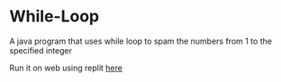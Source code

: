 # While-Loop

A java program that uses while loop to spam the numbers from 1 to the specified integer

Run it on web using replit [here](https://replit.com/@configgg4221/While-Loop)

